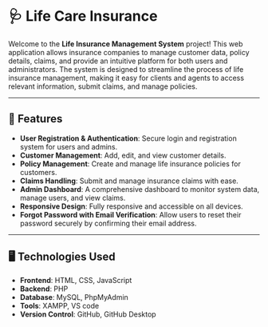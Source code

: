 # 🩺 Life Care Insurance

Welcome to the **Life Insurance Management System** project! This web application allows insurance companies to manage customer data, policy details, claims, and provide an intuitive platform for both users and administrators. The system is designed to streamline the process of life insurance management, making it easy for clients and agents to access relevant information, submit claims, and manage policies.

---

## 🚀 Features

- **User Registration & Authentication**: Secure login and registration system for users and admins.
- **Customer Management**: Add, edit, and view customer details.
- **Policy Management**: Create and manage life insurance policies for customers.
- **Claims Handling**: Submit and manage insurance claims with ease.
- **Admin Dashboard**: A comprehensive dashboard to monitor system data, manage users, and view claims.
- **Responsive Design**: Fully responsive and accessible on all devices.
- **Forgot Password with Email Verification**: Allow users to reset their password securely by confirming their email address.

---

## 🖥️ Technologies Used

- **Frontend**: HTML, CSS, JavaScript
- **Backend**: PHP
- **Database**: MySQL, PhpMyAdmin
- **Tools**: XAMPP, VS code
- **Version Control**: GitHub, GitHub Desktop
